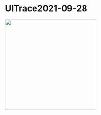 # UITrace2021-09-28
<img src="https://user-images.githubusercontent.com/62702170/135014863-ea97f67a-6917-48ef-85dc-bacbde36caf5.png" width="300">

